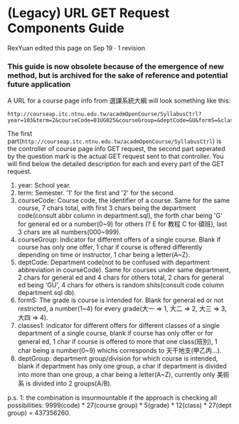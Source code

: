 # (Legacy) URL GET Request Components Guide

RexYuan edited this page on Sep 19 · 1 revision

### This guide is now obsolete because of the emergence of new method, but is archived for the sake of reference and potential future application
A URL for a course page info from 選課系統大綱 will look something like this:
```
http://courseap.itc.ntnu.edu.tw/acadmOpenCourse/SyllabusCtrl?year=103&term=2&courseCode=01UG025&courseGroup=&deptCode=GU&formS=&classes1=&deptGroup
```
The first part(`http://courseap.itc.ntnu.edu.tw/acadmOpenCourse/SyllabusCtrl`) is the controller of course page info GET request, the second part seperated by the question mark is the actual GET request sent to that controller.
You will find below the detailed description for each and every part of the GET request.

1. year: School year.
2. term: Semester. '1' for the first and '2' for the second.
3. courseCode: Course code, the identifier of a course. Same for the same course, 7 chars total, with first 3 chars being the department code(consult abbr column in department.sql), the forth char being 'G' for general ed or a number(0~9) for others (? E for 教程 C for 碩班), last 3 chars are all numbers(000~999).
4. courseGroup: Indicator for different offers of a single course. Blank if course has only one offer, 1 char if course is offered differently depending on time or instructor, 1 char being a letter(A~Z).
5. deptCode: Department code(not to be confused with department abbreviation in courseCode). Same for courses under same department, 2 chars for general ed and 4 chars for others total, 2 chars for general ed being 'GU', 4 chars for others is random shits(consult code column department.sql db).
6. formS: The grade is course is intended for. Blank for general ed or not restricted, a number(1~4) for every grade(大一 => 1, 大二 => 2, 大三 => 3, 大四 => 4).
7. classes1: indicator for different offers for different classes of a single department of a single course, blank if course has only offer or for general ed, 1 char if course is offered to more that one class(班別), 1 char being a number(0~9) whichs corresponds to 天干地支(甲乙丙...).
8. deptGroup: department group/division for which course is intended, blank if department has only one group, a char if department is divided into more than one group, a char being a letter(A~Z), currently only 美術系 is divided into 2 groups(A/B).

p.s. 1: the combination is insurmountable if the approach is checking all possibilities: 9999(code) * 27(course group) * 5(grade) * 12(class) * 27(dept group) = 437356260.
